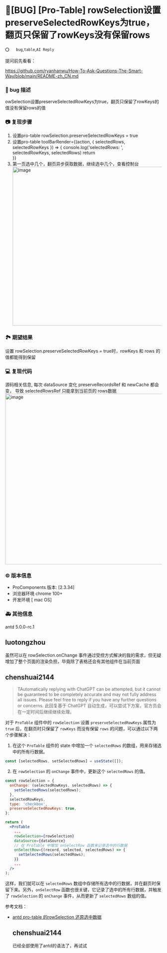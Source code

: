 # 🐛[BUG] [Pro-Table] rowSelection设置preserveSelectedRowKeys为true，翻页只保留了rowKeys没有保留rows

`⭕️   bug`,`table`,`AI Reply`

提问前先看看：

https://github.com/ryanhanwu/How-To-Ask-Questions-The-Smart-Way/blob/main/README-zh_CN.md

### 🐛 bug 描述

owSelection设置preserveSelectedRowKeys为true，翻页只保留了rowKeys的值没有保留rows的值

### 📷 复现步骤

1. 设置pro-table rowSelection.preserveSelectedRowKeys = true
2. 设置pro-table toolBarRender={(action, { selectedRows, selectedRowKeys }) => {
   console.log('selectedRows: ', selectedRowKeys, selectedRows)
   return <div />
   }}
3. 第一页选中几个，翻页异步获取数据，继续选中几个，查看控制台
   <img width="510" alt="image" src="https://user-images.githubusercontent.com/27920863/202430940-7a796cba-463c-4c21-a4e7-5c581b551d8b.png">

### 🏞 期望结果

设置 rowSelection.preserveSelectedRowKeys = true时，rowKeys 和 rows 的值都能得到保留

### 💻 复现代码

源码相关信息, 每次 dataSource 变化 preserveRecordsRef 和 newCache 都会变， 导致 selectedRowsRef 只能拿到当前页的 rows数据
<img width="548" alt="image" src="https://user-images.githubusercontent.com/27920863/202431158-80e571b1-b6c1-4aeb-a2dc-e3fdc44c585f.png">

### © 版本信息

- ProComponents 版本: [2.3.34]
- 浏览器环境 chrome 100+
- 开发环境 [ mac OS]

### 🚑 其他信息

antd 5.0.0-rc.1

## luotongzhou

虽然可以在 rowSelection.onChange 事件通过受控方式解决的我的需求，但无疑增加了整个页面的渲染负担，毕竟除了表格还会有其他组件在当前页面

## chenshuai2144

> TAutomatically replying with ChatGPT can be attempted, but it cannot be guaranteed to be completely accurate and may not fully address all issues. Please feel free to reply if you have any further questions or concerns.
> 此回复基于 ChatGPT 自动生成，可以尝试下方案，官方员会在一定时间后继续继续处理。

对于 `ProTable` 组件中的 `rowSelection` 设置 `preserveSelectedRowKeys` 属性为 `true` 后，在翻页时只保留了 `rowKeys` 而没有保留 `rows` 的问题，可以通过以下两个步骤解决：

1. 在这个 `ProTable` 组件的 state 中增加一个 `selectedRows` 的数组，用来存储选中的所有行数据。

```jsx
const [selectedRows, setSelectedRows] = useState([]);
```

2. 在 `rowSelection` 的 `onChange` 事件中，更新这个 `selectedRows` 的值。

```jsx
const rowSelection = {
  onChange: (selectedRowKeys, selectedRows) => {
    setSelectedRows(selectedRows);
  },
  selectedRowKeys,
  type: 'checkbox',
  preserveSelectedRowKeys: true,
};

return (
  <ProTable
    ...
    rowSelection={rowSelection}
    dataSource={dataSource}
    // 在 ProTable 中增加 onSelectRow 函数来记录选中的行数据
    onSelectRow={(record, selected, selectedRows) => {
      setSelectedRows(selectedRows);
    }}
    ...
  />
);
```

这样，我们就可以在 `selectedRows` 数组中存储所有选中的行数据，并在翻页时保留下来。另外，`onSelectRow` 函数也很关键，它记录了选中的所有行数据，并触发了 `rowSelection` 的 `onChange` 事件，从而更新了 `selectedRows` 数组的值。

参考文档：

- [antd pro-table 的rowSelection 还原选中数据](https://blog.csdn.net/weixin_47368643/article/details/113874657)

  ## chenshuai2144

  已经全部使用了antd的语法了，再试试
